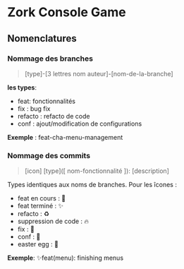 # Zork Console Game

## Nomenclatures

### Nommage des branches

> [type]-[3 lettres nom auteur]-[nom-de-la-branche]

**les types**:
- feat: fonctionnalités
- fix : bug fix
- refacto : refacto de code
- conf : ajout/modification de configurations

**Exemple** : feat-cha-menu-management

### Nommage des commits

> [icon] [type]([ nom-fonctionnalité ]): [description]

Types identiques aux noms de branches. Pour les îcones :
- feat en cours : 🚧
- feat terminé : ✨
- refacto : ♻
- suppression de code : 🔥
- fix : 🐛
- conf : 🔧
- easter egg : 🥚

**Exemple**: ✨feat(menu): finishing menus